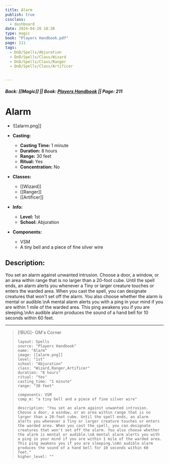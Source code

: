 ```yaml
---
title: Alarm
publish: true
cssclass:
  - dashboard
date: 2024-04-20 18:30
type: magic
book: "Players Handbook.pdf"
page: 211
tags:
  - DnD/Spells/Abjuration
  - DnD/Spells/Class/Wizard
  - DnD/Spells/Class/Ranger
  - DnD/Spells/Class/Artificer


---
```


##### Back: [[Magic]] || Book: [Players Handbook](https://drive.google.com/drive/folders/1O5bhpYizcIT5xxAoLOuzCRht_PVS7VSG?usp=sharing) || Page: 211

# Alarm
- ![[alarm.png]]
- **Casting:**
    - **Casting Time:** 1 minute
    - **Duration:** 8 hours
    - **Range:** 30 feet
    - **Ritual:** Yes
    - **Concentration:** No
- **Classes:**
    - [[Wizard]]
    - [[Ranger]]
    - [[Artificer]]

- **Info:**
    - **Level:** 1st
    - **School:** Abjuration
- **Components:**
    - VSM
    - A tiny bell and a piece of fine silver wire

## Description:
You set an alarm against unwanted intrusion. Choose a door, a window, or an area within range that is no larger than a 20-foot cube. Until the spell ends, an alarm alerts you whenever a Tiny or larger creature touches or enters the warded area. When you cast the spell, you can designate creatures that won't set off the alarm. You also choose whether the alarm is mental or audible.\nA mental alarm alerts you with a ping in your mind if you are within 1 mile of the warded area. This ping awakens you if you are sleeping.\nAn audible alarm produces the sound of a hand bell for 10 seconds within 60 feet.



---

> [!BUG]- GM's Corner
>
> ```statblock
> layout: Spells
> source: "Players Handbook"
> name: "Alarm"
> image: [[alarm.png]]
> level: "1st"
> school: "Abjuration"
> class: "Wizard,Ranger,Artificer"
> duration: "8 hours"
> ritual: "Yes"
> casting_time: "1 minute"
> range: "30 feet"
>
> components: VSM
> comp_m: "a tiny bell and a piece of fine silver wire"
>
> description: "You set an alarm against unwanted intrusion. Choose a door, a window, or an area within range that is no larger than a 20-foot cube. Until the spell ends, an alarm alerts you whenever a Tiny or larger creature touches or enters the warded area. When you cast the spell, you can designate creatures that won't set off the alarm. You also choose whether the alarm is mental or audible.\nA mental alarm alerts you with a ping in your mind if you are within 1 mile of the warded area. This ping awakens you if you are sleeping.\nAn audible alarm produces the sound of a hand bell for 10 seconds within 60 feet."
> higher_level: ""
> ```
